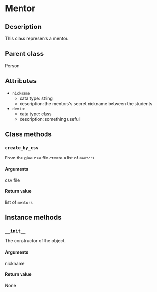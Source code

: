 # Mentor

## Description
This class represents a mentor.

## Parent class
Person

## Attributes

* ```nickname```
  * data type: string
  * description: the mentors's secret nickname between the students
* ```device```
  * data type: class
  * description: something useful

## Class methods

### ```create_by_csv```

From the give csv file create a list of ```mentors```

#### Arguments
csv file

#### Return value

list of ```mentors```

## Instance methods

### ```__init__```
The constructor of the object.

#### Arguments

nickname

#### Return value
None
